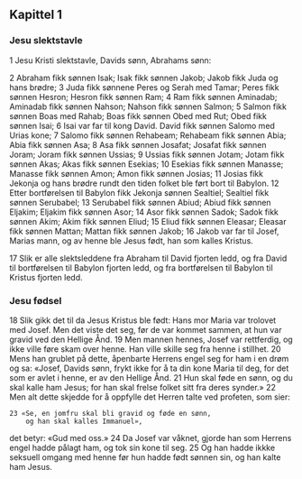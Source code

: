 ## Kapittel 1

### Jesu slektstavle

1 Jesu Kristi slektstavle, Davids sønn, Abrahams sønn:

2 Abraham fikk sønnen Isak; Isak fikk sønnen Jakob; Jakob fikk Juda og hans brødre;
3 Juda fikk sønnene Peres og Serah med Tamar; Peres fikk sønnen Hesron; Hesron fikk sønnen Ram;
4 Ram fikk sønnen Aminadab; Aminadab fikk sønnen Nahson; Nahson fikk sønnen Salmon;
5 Salmon fikk sønnen Boas med Rahab; Boas fikk sønnen Obed med Rut; Obed fikk sønnen Isai;
6 Isai var far til kong David. David fikk sønnen Salomo med Urias kone;
7 Salomo fikk sønnen Rehabeam; Rehabeam fikk sønnen Abia; Abia fikk sønnen Asa;
8 Asa fikk sønnen Josafat; Josafat fikk sønnen Joram; Joram fikk sønnen Ussias;
9 Ussias fikk sønnen Jotam; Jotam fikk sønnen Akas; Akas fikk sønnen Esekias;
10 Esekias fikk sønnen Manasse; Manasse fikk sønnen Amon; Amon fikk sønnen Josias;
11 Josias fikk Jekonja og hans brødre rundt den tiden folket ble ført bort til Babylon.
12 Etter bortførelsen til Babylon fikk Jekonja sønnen Sealtiel; Sealtiel fikk sønnen Serubabel;
13 Serubabel fikk sønnen Abiud; Abiud fikk sønnen Eljakim; Eljakim fikk sønnen Asor;
14 Asor fikk sønnen Sadok; Sadok fikk sønnen Akim; Akim fikk sønnen Eliud;
15 Eliud fikk sønnen Eleasar; Eleasar fikk sønnen Mattan; Mattan fikk sønnen Jakob;
16 Jakob var far til Josef, Marias mann, og av henne ble Jesus født, han som kalles Kristus.

17 Slik er alle slektsleddene fra Abraham til David fjorten ledd, og fra David til bortførelsen til Babylon fjorten ledd, og fra bortførelsen til Babylon til Kristus fjorten ledd.

### Jesu fødsel

18 Slik gikk det til da Jesus Kristus ble født: Hans mor Maria var trolovet med Josef. Men det viste det seg, før de var kommet sammen, at hun var gravid ved den Hellige Ånd.
19 Men mannen hennes, Josef var rettferdig, og ikke ville føre skam over henne. Han ville skille seg fra henne i stillhet.
20 Mens han grublet på dette, åpenbarte Herrens engel seg for ham i en drøm og sa: «Josef, Davids sønn, frykt ikke for å ta din kone Maria til deg, for det som er avlet i henne, er av den Hellige Ånd.
21 Hun skal føde en sønn, og du skal kalle ham Jesus; for han skal frelse folket sitt fra deres synder.»
22 Men alt dette skjedde for å oppfylle det Herren talte ved profeten, som sier:
    
    23 «Se, en jomfru skal bli gravid og føde en sønn, 
        og han skal kalles Immanuel», 

det betyr: «Gud med oss.»
24 Da Josef var våknet, gjorde han som Herrens engel hadde pålagt ham, og tok sin kone til seg.
25 Og han hadde ikkke seksuell omgang med henne før hun hadde født sønnen sin, og han kalte ham Jesus.
